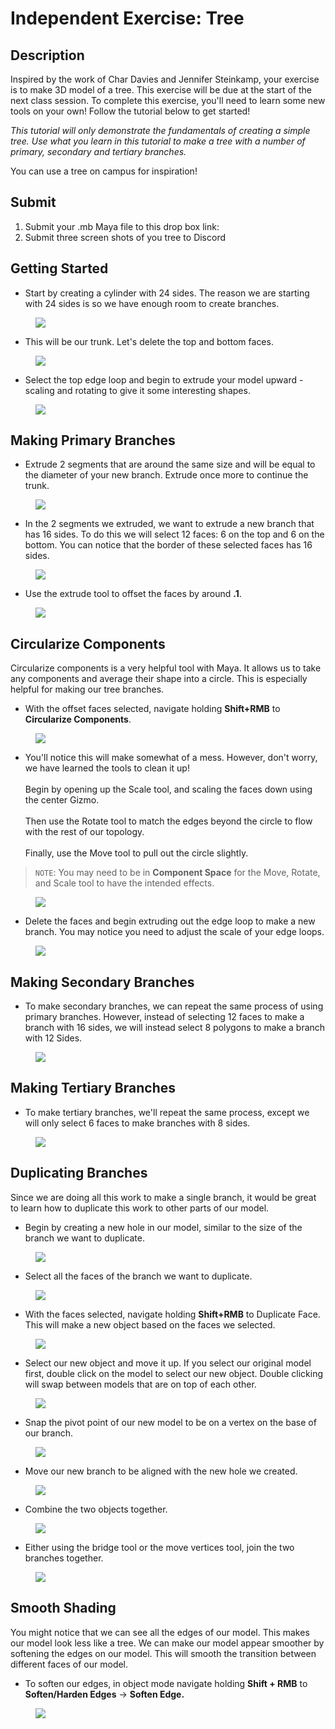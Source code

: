 # Independent Exercise: Tree

## Description

Inspired by the work of Char Davies and Jennifer Steinkamp, your exercise is to make 3D model of a tree. This exercise will be due at the start of the next class session. To complete this exercise, you'll need to learn some new tools on your own! Follow the tutorial below to get started!

*This tutorial will only demonstrate the fundamentals of creating a simple tree. Use what you learn in this tutorial to make a tree with a number of primary, secondary and tertiary branches.*

You can use a tree on campus for inspiration!

## Submit

1. Submit your .mb Maya file to this drop box link:
2. Submit three screen shots of you tree to Discord


## Getting Started

- Start by creating a cylinder with 24 sides. The reason we are starting with 24 sides is so we have enough room to create branches. 

<figure> <img src = "/assets/images/02_maya_tree_01.gif"></figure>

- This will be our trunk. Let's delete the top and bottom faces. 

<figure> <img src = "/assets/images/02_maya_tree_02.gif"></figure>

- Select the top edge loop and begin to extrude your model upward - scaling and rotating to give it some interesting shapes. 

<figure> <img src = "/assets/images/02_maya_tree_03.gif"></figure>

## Making Primary Branches
- Extrude 2 segments that are around the same size and will be equal to the diameter of your new branch. Extrude once more to continue the trunk. 

<figure> <img src = "/assets/images/02_maya_tree_04.gif"></figure>

- In the 2 segments we extruded, we want to extrude a new branch that has 16 sides. To do this we will select 12 faces: 6 on the top and 6 on the bottom. You can notice that the border of these selected faces has 16 sides. 

<figure> <img src = "/assets/images/02_maya_tree_05.gif"></figure>

- Use the extrude tool to offset the faces by around **.1**.

<figure> <img src = "/assets/images/02_maya_tree_06.gif"></figure>

## Circularize Components

Circularize components is a very helpful tool with Maya. It allows us to take any components and average their shape into a circle. This is especially helpful for making our tree branches.

- With the offset faces selected, navigate holding **Shift+RMB** to **Circularize Components**.

<figure> <img src = "/assets/images/02_maya_tree_07.gif"></figure>

- You'll notice this will make somewhat of a mess. However, don't worry, we have learned the tools to clean it up! <br><br>Begin by opening up the Scale tool, and scaling the faces down using the center Gizmo.
<br><br> Then use the Rotate tool to match the edges beyond the circle to flow with the rest of our topology.<br><br>Finally, use the Move tool to pull out the circle slightly.

> `NOTE`: You may need to be in **Component Space** for the Move, Rotate, and Scale tool to have the intended effects.

<figure> <img src = "/assets/images/02_maya_tree_08.gif"></figure>

- Delete the faces and begin extruding out the edge loop to make a new branch. You may notice you need to adjust the scale of your edge loops.

<figure> <img src = "/assets/images/02_maya_tree_09.gif"></figure>

## Making Secondary Branches

- To make secondary branches, we can repeat the same process of using primary branches. However, instead of selecting 12 faces to make a branch with 16 sides, we will instead select 8 polygons to make a branch with 12 Sides.

<figure> <img src = "/assets/images/02_maya_tree_10.gif"></figure>

## Making Tertiary Branches

- To make tertiary branches, we'll repeat the same process, except we will only select 6 faces to make branches with 8 sides.

<figure> <img src = "/assets/images/02_maya_tree_11.gif"></figure>

## Duplicating Branches

Since we are doing all this work to make a single branch, it would be great to learn how to duplicate this work to other parts of our model.

- Begin by creating a new hole in our model, similar to the size of the branch we want to duplicate.

<figure> <img src = "/assets/images/02_maya_tree_12.gif"></figure>

- Select all the faces of the branch we want to duplicate.

<figure> <img src = "/assets/images/02_maya_tree_13.gif"></figure>

- With the faces selected, navigate holding **Shift+RMB** to Duplicate Face. This will make a new object based on the faces we selected.

<figure> <img src = "/assets/images/02_maya_tree_14.gif"></figure>

- Select our new object and move it up. If you select our original model first, double click on the model to select our new object. Double clicking will swap between models that are on top of each other. 

<figure> <img src = "/assets/images/02_maya_tree_15.gif"></figure>

-  Snap the pivot point of our new model to be on a vertex on the base of our branch.

<figure> <img src = "/assets/images/02_maya_tree_16.gif"></figure>

- Move our new branch to be aligned with the new hole we created.

<figure> <img src = "/assets/images/02_maya_tree_17.gif"></figure>

- Combine the two objects together.

<figure> <img src = "/assets/images/02_maya_tree_18.gif"></figure>

- Either using the bridge tool or the move vertices tool, join the two branches together.

<figure> <img src = "/assets/images/02_maya_tree_19.gif"></figure>

## Smooth Shading

You might notice that we can see all the edges of our model. This makes our model look less like a tree. We can make our model appear smoother by softening the edges on our model. This will smooth the transition between different faces of our model.

- To soften our edges, in object mode navigate holding **Shift + RMB** to **Soften/Harden Edges** -> **Soften Edge.**

<figure> <img src = "/assets/images/02_maya_tree_20.gif"></figure>